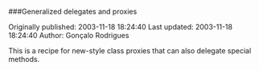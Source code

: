 ###Generalized delegates and proxies

Originally published: 2003-11-18 18:24:40
Last updated: 2003-11-18 18:24:40
Author: Gonçalo Rodrigues

This is a recipe for new-style class proxies that can also delegate special methods.